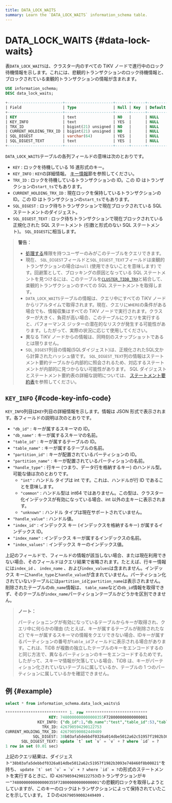 ```yaml
---
title: DATA_LOCK_WAITS
summary: Learn the `DATA_LOCK_WAITS` information_schema table.
---
```


# DATA_LOCK_WAITS {#data-lock-waits}

表`DATA_LOCK_WAITS`は、クラスター内のすべての TiKV ノードで進行中のロック待機情報を示します。これには、悲観的トランザクションのロック待機情報と、ブロックされている楽観的トランザクションの情報が含まれます。


```sql
USE information_schema;
DESC data_lock_waits;
```

```sql
+------------------------+---------------------+------+------+---------+-------+
| Field                  | Type                | Null | Key  | Default | Extra |
+------------------------+---------------------+------+------+---------+-------+
| KEY                    | text                | NO   |      | NULL    |       |
| KEY_INFO               | text                | YES  |      | NULL    |       |
| TRX_ID                 | bigint(21) unsigned | NO   |      | NULL    |       |
| CURRENT_HOLDING_TRX_ID | bigint(21) unsigned | NO   |      | NULL    |       |
| SQL_DIGEST             | varchar(64)         | YES  |      | NULL    |       |
| SQL_DIGEST_TEXT        | text                | YES  |      | NULL    |       |
+------------------------+---------------------+------+------+---------+-------+
```

`DATA_LOCK_WAITS`テーブルの各列フィールドの意味は次のとおりです。

-   `KEY` : ロックを待機している 16 進形式のキー。
-   `KEY_INFO` : `KEY`の詳細情報。 [キー情報](#key_info)節を参照してください。
-   `TRX_ID` : ロックを待機しているトランザクションの ID。この ID はトランザクションの`start_ts`でもあります。
-   `CURRENT_HOLDING_TRX_ID` : 現在ロックを保持しているトランザクションの ID。この ID はトランザクションの`start_ts`でもあります。
-   `SQL_DIGEST` : ロック待ちトランザクションで現在ブロックされている SQL ステートメントのダイジェスト。
-   `SQL_DIGEST_TEXT` : ロック待ちトランザクションで現在ブロックされている正規化された SQL ステートメント (引数と形式のない SQL ステートメント)。 `SQL_DIGEST`に相当します。

> **警告：**
>
> -   [処理する](https://dev.mysql.com/doc/refman/8.0/en/privileges-provided.html#priv_process)権限を持つユーザーのみがこのテーブルをクエリできます。
> -   現在、 `SQL_DIGEST`フィールドと`SQL_DIGEST_TEXT`フィールドは楽観的トランザクションの場合は`null` (使用できないことを意味します) です。回避策として、ブロッキングの原因となっている SQL ステートメントを見つけるには、このテーブルを[`CLUSTER_TIDB_TRX`](/information-schema/information-schema-tidb-trx.md)と結合して、楽観的トランザクションのすべての SQL ステートメントを取得します。
> -   `DATA_LOCK_WAITS`テーブルの情報は、クエリ中にすべての TiKV ノードからリアルタイムで取得されます。現在、クエリに`WHERE`の条件がある場合でも、情報収集はすべての TiKV ノードで実行されます。クラスターが大きく、負荷が高い場合、このテーブルにクエリを実行すると、パフォーマンス ジッターの潜在的なリスクが発生する可能性があります。したがって、実際の状況に応じて使用してください。
> -   異なる TiKV ノードからの情報は、同時刻のスナップショットであるとは限りません。
> -   `SQL_DIGEST`列目の情報(SQLダイジェスト)は、正規化されたSQL文から計算されたハッシュ値です。 `SQL_DIGEST_TEXT`列の情報はステートメント要約テーブルから内部的に照会されるため、対応するステートメントが内部的に見つからない可能性があります。 SQL ダイジェストとステートメント要約表の詳細な説明については、 [ステートメント要約表](/statement-summary-tables.md)を参照してください。

## <code>KEY_INFO</code> {#code-key-info-code}

`KEY_INFO`列目は`KEY`列目の詳細情報を示します。情報は JSON 形式で表示されます。各フィールドの説明は次のとおりです。

-   `"db_id"` : キーが属するスキーマの ID。
-   `"db_name"` : キーが属するスキーマの名前。
-   `"table_id"` : キーが属するテーブルの ID。
-   `"table_name"` : キーが属するテーブルの名前。
-   `"partition_id"` : キーが配置されているパーティションの ID。
-   `"partition_name"` : キーが配置されているパーティションの名前。
-   `"handle_type"` : 行キー (つまり、データ行を格納するキー) のハンドル型。可能な値は次のとおりです。
    -   `"int"` : ハンドル タイプは int です。これは、ハンドルが行 ID であることを意味します。
    -   `"common"` : ハンドル型は int64 ではありません。この型は、クラスター化インデックスが有効になっている場合、int 以外の主キーに表示されます。
    -   `"unknown"` : ハンドル タイプは現在サポートされていません。
-   `"handle_value"` : ハンドル値。
-   `"index_id"` : インデックス キー (インデックスを格納するキー) が属するインデックス ID。
-   `"index_name"` : インデックス キーが属するインデックスの名前。
-   `"index_values"` : インデックス キーのインデックス値。

上記のフィールドで、フィールドの情報が該当しない場合、または現在利用できない場合、そのフィールドはクエリ結果で省略されます。たとえば、行キー情報には`index_id` 、 `index_name` 、および`index_values`は含まれません。インデックス キーに`handle_type`と`handle_value`が含まれていません。パーティション化されていないテーブルには`partition_id`と`partition_name`は表示されません。削除されたテーブルの`db_name`情報は、 `table_name`などの`db_id`情報を取得できず、そのテーブルが`index_name`パーティションテーブルかどうかを区別できません。

> **ノート：**
>
> パーティショニングが有効になっているテーブルからキーが取得され、クエリ中に何らかの理由 (たとえば、キーが属するテーブルが削除されたなど) でキーが属するスキーマの情報をクエリできない場合、IDキーが属するパーティションの番号が`table_id`フィールドに表示される場合があります。これは、TiDB が複数の独立したテーブルのキーをエンコードするのと同じ方法で、異なるパーティションのキーをエンコードするためです。したがって、スキーマ情報が欠落している場合、TiDB は、キーがパーティション化されていないテーブルに属しているか、テーブルの 1 つのパーティションに属しているかを確認できません。

## 例 {#example}


```sql
select * from information_schema.data_lock_waits\G
```

```sql
*************************** 1. row ***************************
                   KEY: 7480000000000000355F728000000000000001
              KEY_INFO: {"db_id":1,"db_name":"test","table_id":53,"table_name":"t","handle_type":"int","handle_value":"1"}
                TRX_ID: 426790594290122753
CURRENT_HOLDING_TRX_ID: 426790590082449409
            SQL_DIGEST: 38b03afa5debbdf0326a014dbe5012a62c51957f1982b3093e748460f8b00821
       SQL_DIGEST_TEXT: update `t` set `v` = `v` + ? where `id` = ?
1 row in set (0.01 sec)
```

上記のクエリ結果は、ダイジェスト`"38b03afa5debbdf0326a014dbe5012a62c51957f1982b3093e748460f8b00821"`を持ち、 ``update `t` set `v` = `v` + ? where `id` = ?``の形式のステートメントを実行するときに、ID `426790594290122753`のトランザクションがキー`"7480000000000000355F728000000000000001"`の悲観的ロックを取得しようとしていますが、このキーのロックはトランザクションによって保持されていたことを示しています。 ＩＤの`426790590082449409` ．
